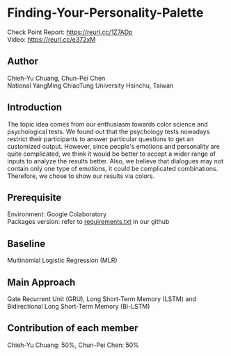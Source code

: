 # Finding-Your-Personality-Palette
Check Point Report: https://reurl.cc/1Z7ADp  
Video: https://reurl.cc/e372xM
## Author
Chieh-Yu Chuang, Chun-Pei Chen  
National YangMing ChiaoTung University Hsinchu, Taiwan
## Introduction
The topic idea comes from our enthusiasm towards color science and psychological tests. We found out that the psychology tests nowadays restrict their participants to answer particular questions to get an customized output. However, since people's emotions and personality are quite complicated, we think it would be better to accept a wider range of inputs to analyze the results better. Also, we believe that dialogues may not contain only one type of emotions, it could be complicated combinations. Therefore, we chose to show our results via colors.
## Prerequisite
Environment: Google Colaboratory  
Packages version: refer to [requirements.txt](https://github.com/chiehyyu/Finding-Your-Personality-Palette/blob/main/requirement.txt) in our github
## Baseline
Multinomial Logistic Regression (MLR)
## Main Approach
Gate Recurrent Unit (GRU), Long Short-Term Memory (LSTM) and Bidirectional Long Short-Term Memory (Bi-LSTM)

## Contribution of each member
Chieh-Yu Chuang: 50%, Chun-Pei Chen: 50%
